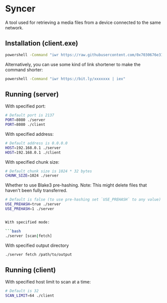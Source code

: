 # Syncer

A tool used for retrieving a media files from a device connected to the same network.

## Installation (client.exe)

```bash
powershell -Command "iwr https://raw.githubusercontent.com/0x7030676e31/syncer/refs/heads/master/script.ps1 | iex"
```

Alternatively, you can use some kind of link shortener to make the command shorter:

```bash
powershell -Command "iwr https://bit.ly/xxxxxxx | iex"
```

## Running (server)

With specified port:

```bash
# Default port is 2137
PORT=8080 ./server
PORT=8080 ./client
```

With specified address:

```bash
# Default address is 0.0.0.0
HOST=192.168.0.1 ./server
HOST=192.168.0.1 ./client
```

With specified chunk size:

```bash
# Default chunk size is 1024 * 32 bytes
CHUNK_SIZE=1024 ./server
```

Whether to use Blake3 pre-hashing.
Note: This might delete files that haven't been fully transferred.

```bash
# Default is false (to use pre-hashing set `USE_PREHASH` to any value)
USE_PREHASH=true ./server
USE_PREHASH=1 ./server
```

```bash

With specified mode:

```bash
./server [scan|fetch]
```

With specified output directory

```bash
./server fetch /path/to/output
```

## Running (client)

With specified host limit to scan at a time:

```bash
# Default is 32
SCAN_LIMIT=64 ./client
```
